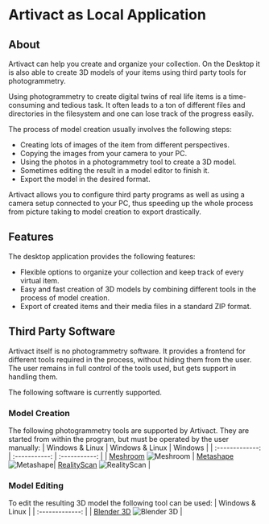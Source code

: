 # Artivact as Local Application

## About

Artivact can help you create and organize your collection. On the Desktop it is also able to create 3D models of your
items using third party tools for photogrammetry.

Using photogrammetry to create digital twins of real life items is a time-consuming and tedious task.
It often leads to a ton of different files and directories in the filesystem and one can lose track of the progress
easily.

The process of model creation usually involves the following steps:

- Creating lots of images of the item from different perspectives.
- Copying the images from your camera to your PC.
- Using the photos in a photogrammetry tool to create a 3D model.
- Sometimes editing the result in a model editor to finish it.
- Export the model in the desired format.

Artivact allows you to configure third party programs as well as using a camera setup connected to your PC, thus
speeding up the whole process from picture taking to model creation to export drastically.

## Features

The desktop application provides the following features:

- Flexible options to organize your collection and keep track of every virtual item.
- Easy and fast creation of 3D models by combining different tools in the process of model creation.
- Export of created items and their media files in a standard ZIP format.

## Third Party Software

Artivact itself is no photogrammetry software. It provides a frontend for different tools required in the process,
without hiding them from the user. The user remains in full control of the tools used, but gets support in handling
them.

The following software is currently supported.

### Model Creation

The following photogrammetry tools are supported by Artivact. They are started from within the program, but must be
operated by the user manually:
| Windows & Linux | Windows & Linux | Windows |
| :-------------: | :-----------: | :-----------: |
| [Meshroom](https://alicevision.org/#meshroom) ![Meshroom](/assets/logos/meshroom-logo.png) | [Metashape](https://www.agisoft.com/) ![Metashape](/assets/logos/metashape-logo.png)| [RealityScan](https://www.realityscan.com) ![RealityScan](/assets/logos/realityscan-logo.png) |

### Model Editing

To edit the resulting 3D model the following tool can be used:
| Windows & Linux | 
| :-------------: | 
| [Blender 3D](https://www.blender.org/) ![Blender 3D](/assets/logos/blender-logo.png) |
